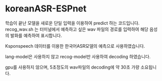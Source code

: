 # koreanASR-ESPnet
학습이 끝난 모델을 새로운 단일 입력을 이용하여 predict 하는 코드입니다.
recog_wav.sh 는 터미널에서 예측하고 싶은 wav 파일의 경로를 입력하여 해당 음성의 발화를 예측하여 표시합니다.

Ksponspeech 데이터를 이용한 한국어ASR모델의 예측으로 사용하였습니다.

lang-model은 사용하지 않고 recog-model만 사용하여 decoding 하였습니다.

gpu를 사용하지 않으며, 5초정도의 wav파일의 decoding에 약 30초 가량 소요됩니다.
